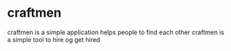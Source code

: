 # craftmen
craftmen is a simple application helps people to find each other 
craftmen is a simple tool to hire og get hired
